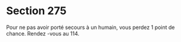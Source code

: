 # Section 275

Pour ne pas avoir porté secours à un humain, vous perdez 1 point
de chance.  Rendez -vous au 114.